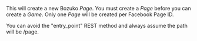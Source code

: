 This will create a new Bozuko *Page*. You must create a *Page* before you can create a *Game*.
Only one *Page* will be created per Facebook Page ID.

You can avoid the "entry_point" REST method and always assume the path will be /page.